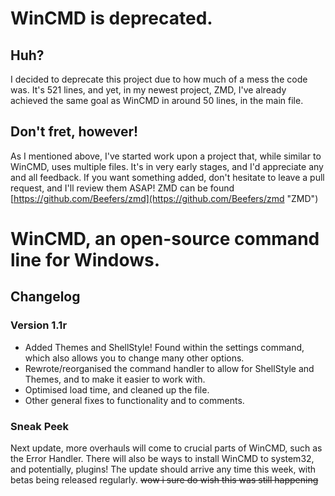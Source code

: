 # WinCMD is deprecated.

## Huh?
I decided to deprecate this project due to how much of a mess the code was. It's 521 lines, and yet, in my newest project, ZMD, I've already achieved the same goal as WinCMD in around 50 lines, in the main file.

## Don't fret, however!
As I mentioned above, I've started work upon a project that, while similar to WinCMD, uses multiple files. It's in very early stages, and I'd appreciate any and all feedback. If you want something added, don't hesitate to leave a pull request, and I'll review them ASAP! ZMD can be found [https://github.com/Beefers/zmd](https://github.com/Beefers/zmd "ZMD")


# WinCMD, an open-source command line for Windows.
## Changelog

### Version 1.1r
* Added Themes and ShellStyle! Found within the settings command, which also allows you to change many other options.
* Rewrote/reorganised the command handler to allow for ShellStyle and Themes, and to make it easier to work with.
* Optimised load time, and cleaned up the file.
* Other general fixes to functionality and to comments.
### Sneak Peek
Next update, more overhauls will come to crucial parts of WinCMD, such as the Error Handler. There will also be ways to install WinCMD to system32, and potentially, plugins!
The update should arrive any time this week, with betas being released regularly.
~~wow i sure do wish this was still happening~~
